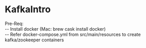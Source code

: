 # KafkaIntro

Pre-Req: <br />
-- Install docker (Mac: brew cask install docker) <br />
-- Refer docker-compose.yml from src/main/resources to create kafka/zookeeper containers <br />
